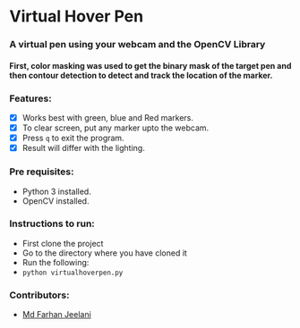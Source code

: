 # Virtual Hover Pen

### A virtual pen using your webcam and the OpenCV Library
#### First, color masking was used to get the binary mask of the target pen and then contour detection to detect and track the location of the marker.

### Features:

- [x] Works best with green, blue and Red markers.
- [x] To clear screen, put any marker upto the webcam.
- [x] Press ```q``` to exit the program.
- [x] Result will differ with the lighting.

### Pre requisites: 
- Python 3 installed.
- OpenCV installed.

### Instructions to run:

- First clone the project
- Go to the directory where you have cloned it
- Run the following:
- ```python virtualhoverpen.py```

### Contributors:
- [Md Farhan Jeelani](https://github.com/Md-Farhan-Jeelani)
